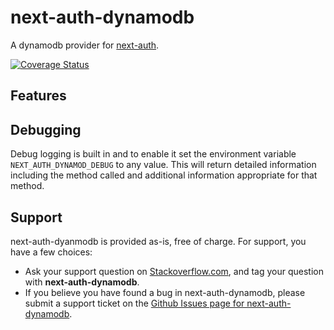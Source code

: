 # next-auth-dynamodb

A dynamodb provider for [next-auth](https://next-auth.js.org/).

[![Coverage Status](https://coveralls.io/repos/github/tgandrews/next-auth-dynamodb/badge.svg?branch=main)](https://coveralls.io/github/tgandrews/next-auth-dynamodb?branch=main)

## Features

## Debugging

Debug logging is built in and to enable it set the environment variable `NEXT_AUTH_DYNAMOD_DEBUG` to any value.
This will return detailed information including the method called and additional information appropriate for that method.

## Support

next-auth-dyanmodb is provided as-is, free of charge. For support, you have a few choices:

- Ask your support question on [Stackoverflow.com](http://stackoverflow.com), and tag your question with **next-auth-dynamodb**.
- If you believe you have found a bug in next-auth-dynamodb, please submit a support ticket on the [Github Issues page for next-auth-dynamodb](http://github.com/tgandrews/next-auth-dynamodb/issues).
